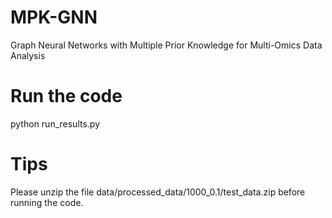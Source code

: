 # MPK-GNN
Graph Neural Networks with Multiple Prior Knowledge for Multi-Omics Data Analysis

# Run the code
python run_results.py

# Tips
Please unzip the file data/processed_data/1000_0.1/test_data.zip before running the code.
